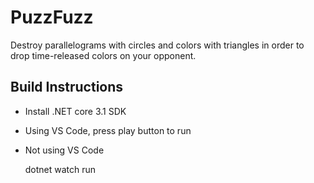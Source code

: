 # PuzzFuzz
Destroy parallelograms with circles and colors with triangles in order to drop time-released colors on your opponent.

## Build Instructions
- Install .NET core 3.1 SDK
- Using VS Code, press play button to run
- Not using VS Code

    dotnet watch run

